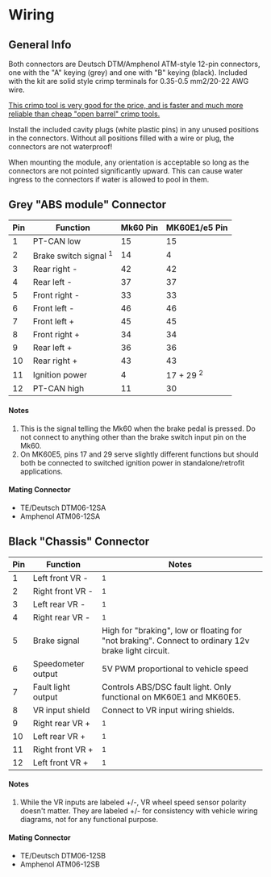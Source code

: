 # Wiring

## General Info

Both connectors are Deutsch DTM/Amphenol ATM-style 12-pin connectors, one with the "A" keying (grey) and one with "B" keying (black). Included with the kit are solid style crimp terminals for 0.35-0.5 mm2/20-22 AWG wire.

[This crimp tool is very good for the price, and is faster and much more reliable than cheap "open barrel" crimp tools.](https://www.amazon.com/gp/product/B07TW4X7JP/)

Install the included cavity plugs (white plastic pins) in any unused positions in the connectors. Without all positions filled with a wire or plug, the connectors are not waterproof!

When mounting the module, any orientation is acceptable so long as the connectors are not pointed significantly upward. This can cause water ingress to the connectors if water is allowed to pool in them.

## Grey "ABS module" Connector

| Pin | Function | Mk60 Pin | MK60E1/e5 Pin |
|--|--|--|--|
| 1 | PT-CAN low | 15 | 15 |
| 2 | Brake switch signal <sup>1</sup> | 14 | 4 |
| 3 | Rear right - | 42 | 42 |
| 4 | Rear left - | 37 | 37 |
| 5 | Front right - | 33 | 33 |
| 6 | Front left - | 46 | 46 |
| 7 | Front left + | 45 | 45 |
| 8 | Front right + | 34 | 34 |
| 9 | Rear left + | 36 | 36 |
| 10 | Rear right + | 43 | 43 |
| 11 | Ignition power | 4 | 17 + 29 <sup>2</sup> |
| 12 | PT-CAN high | 11 | 30 |

#### Notes

1. This is the signal telling the Mk60 when the brake pedal is pressed. Do not connect to anything other than the brake switch input pin on the Mk60.
2. On MK60E5, pins 17 and 29 serve slightly different functions but should both be connected to switched ignition power in standalone/retrofit applications.

#### Mating Connector
- TE/Deutsch DTM06-12SA
- Amphenol ATM06-12SA

## Black "Chassis" Connector

| Pin | Function | Notes |
|--|--|--|
| 1 | Left front VR - | <sup>1</sup> |
| 2 | Right front VR - | <sup>1</sup> |
| 3 | Left rear VR - | <sup>1</sup> |
| 4 | Right rear VR - | <sup>1</sup> |
| 5 | Brake signal | High for "braking", low or floating for "not braking". Connect to ordinary 12v brake light circuit.|
| 6 | Speedometer output | 5V PWM proportional to vehicle speed |
| 7 | Fault light output | Controls ABS/DSC fault light. Only functional on MK60E1 and MK60E5. |
| 8 | VR input shield | Connect to VR input wiring shields. |
| 9 | Right rear VR + | <sup>1</sup> |
| 10 | Left rear VR + | <sup>1</sup> |
| 11 | Right front VR + | <sup>1</sup> |
| 12 | Left front VR + | <sup>1</sup> |

#### Notes

1. While the VR inputs are labeled +/-, VR wheel speed sensor polarity doesn't matter. They are labeled +/- for consistency with vehicle wiring diagrams, not for any functional purpose.

#### Mating Connector
- TE/Deutsch DTM06-12SB
- Amphenol ATM06-12SB
